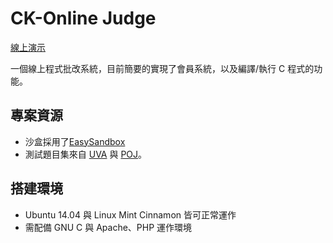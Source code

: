 # CK-Online Judge

[線上演示](http://140.116.245.156/9595/ojs/problemSet.php)

一個線上程式批改系統，目前簡要的實現了會員系統，以及編譯/執行 C 程式的功能。

## 專案資源
* 沙盒採用了[EasySandbox](https://github.com/daveho/EasySandbox)
* 測試題目集來自 [UVA](https://uva.onlinejudge.org/) 與 [POJ](http://poj.org/)。

## 搭建環境
* Ubuntu 14.04 與 Linux Mint Cinnamon 皆可正常運作
* 需配備 GNU C 與 Apache、PHP 運作環境
